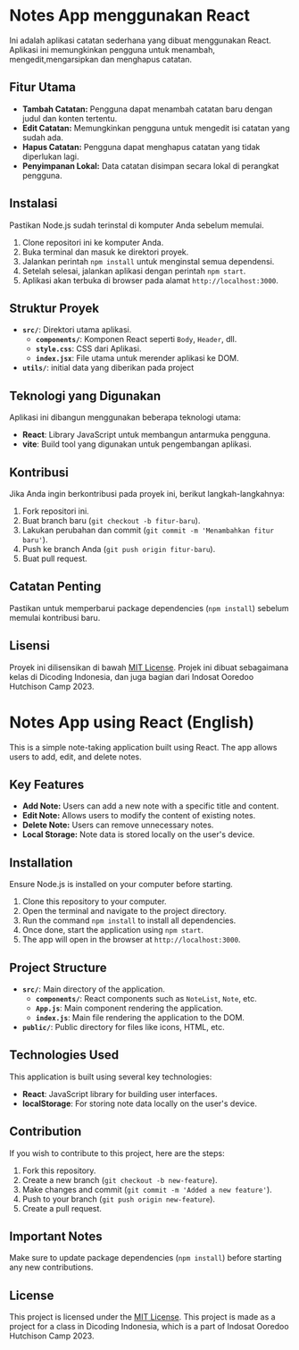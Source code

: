 # Notes App menggunakan React

Ini adalah aplikasi catatan sederhana yang dibuat menggunakan React. Aplikasi ini memungkinkan pengguna untuk menambah, mengedit,mengarsipkan dan menghapus catatan.

## Fitur Utama

- **Tambah Catatan:** Pengguna dapat menambah catatan baru dengan judul dan konten tertentu.
- **Edit Catatan:** Memungkinkan pengguna untuk mengedit isi catatan yang sudah ada.
- **Hapus Catatan:** Pengguna dapat menghapus catatan yang tidak diperlukan lagi.
- **Penyimpanan Lokal:** Data catatan disimpan secara lokal di perangkat pengguna.

## Instalasi

Pastikan Node.js sudah terinstal di komputer Anda sebelum memulai.

1. Clone repositori ini ke komputer Anda.
2. Buka terminal dan masuk ke direktori proyek.
3. Jalankan perintah `npm install` untuk menginstal semua dependensi.
4. Setelah selesai, jalankan aplikasi dengan perintah `npm start`.
5. Aplikasi akan terbuka di browser pada alamat `http://localhost:3000`.

## Struktur Proyek

- **`src/`**: Direktori utama aplikasi.
  - **`components/`**: Komponen React seperti `Body`, `Header`, dll.
  - **`style.css`**: CSS dari Aplikasi.
  - **`index.jsx`**: File utama untuk merender aplikasi ke DOM.
- **`utils/`**: initial data yang diberikan pada  project

## Teknologi yang Digunakan

Aplikasi ini dibangun menggunakan beberapa teknologi utama:

- **React**: Library JavaScript untuk membangun antarmuka pengguna.
- **vite**: Build tool yang digunakan untuk pengembangan aplikasi.

## Kontribusi

Jika Anda ingin berkontribusi pada proyek ini, berikut langkah-langkahnya:

1. Fork repositori ini.
2. Buat branch baru (`git checkout -b fitur-baru`).
3. Lakukan perubahan dan commit (`git commit -m 'Menambahkan fitur baru'`).
4. Push ke branch Anda (`git push origin fitur-baru`).
5. Buat pull request.

## Catatan Penting

Pastikan untuk memperbarui package dependencies (`npm install`) sebelum memulai kontribusi baru.

## Lisensi

Proyek ini dilisensikan di bawah [MIT License](https://opensource.org/licenses/MIT).
Projek ini dibuat sebagaimana kelas di Dicoding Indonesia, dan juga bagian dari Indosat Ooredoo Hutchison Camp 2023.


# Notes App using React (English)

This is a simple note-taking application built using React. The app allows users to add, edit, and delete notes.

## Key Features

- **Add Note:** Users can add a new note with a specific title and content.
- **Edit Note:** Allows users to modify the content of existing notes.
- **Delete Note:** Users can remove unnecessary notes.
- **Local Storage:** Note data is stored locally on the user's device.

## Installation

Ensure Node.js is installed on your computer before starting.

1. Clone this repository to your computer.
2. Open the terminal and navigate to the project directory.
3. Run the command `npm install` to install all dependencies.
4. Once done, start the application using `npm start`.
5. The app will open in the browser at `http://localhost:3000`.

## Project Structure

- **`src/`**: Main directory of the application.
  - **`components/`**: React components such as `NoteList`, `Note`, etc.
  - **`App.js`**: Main component rendering the application.
  - **`index.js`**: Main file rendering the application to the DOM.
- **`public/`**: Public directory for files like icons, HTML, etc.

## Technologies Used

This application is built using several key technologies:

- **React**: JavaScript library for building user interfaces.
- **localStorage**: For storing note data locally on the user's device.

## Contribution

If you wish to contribute to this project, here are the steps:

1. Fork this repository.
2. Create a new branch (`git checkout -b new-feature`).
3. Make changes and commit (`git commit -m 'Added a new feature'`).
4. Push to your branch (`git push origin new-feature`).
5. Create a pull request.

## Important Notes

Make sure to update package dependencies (`npm install`) before starting any new contributions.

## License

This project is licensed under the [MIT License](https://opensource.org/licenses/MIT).
This project is made as a project for a class in Dicoding Indonesia, which is a part of Indosat Ooredoo Hutchison Camp 2023.